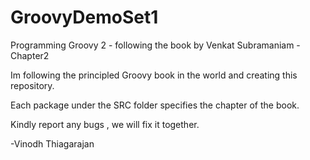 GroovyDemoSet1
==============

Programming Groovy 2 - following the book by Venkat Subramaniam - Chapter2

Im following the principled Groovy book in the world and creating this repository.

Each package under the SRC folder specifies the chapter of the book.

Kindly report any bugs , we will fix it together.

-Vinodh Thiagarajan
